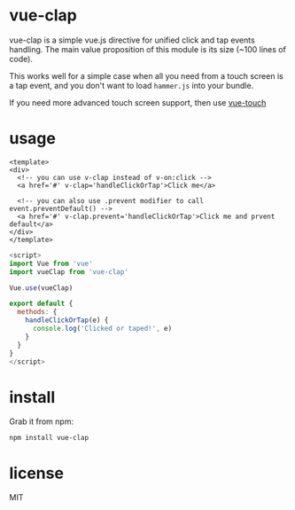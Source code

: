 # vue-clap

vue-clap is a simple vue.js directive for unified click and tap events handling.
The main value proposition of this module is its size (~100 lines of code).

This works well for a simple case when all you need from a touch screen is a tap
event, and you don't want to load `hammer.js` into your bundle.

If you need more advanced touch screen support, then use [vue-touch](https://github.com/vuejs/vue-touch)

# usage

``` vue
<template>
<div>
  <!-- you can use v-clap instead of v-on:click -->
  <a href='#' v-clap='handleClickOrTap'>Click me</a>

  <!-- you can also use .prevent modifier to call event.preventDefault() -->
  <a href='#' v-clap.prevent='handleClickOrTap'>Click me and prvent default</a>
</div>
</template>
```
``` js
<script>
import Vue from 'vue'
import vueClap from 'vue-clap'

Vue.use(vueClap)

export default {
  methods: {
    handleClickOrTap(e) {
      console.log('Clicked or taped!', e)
    }
  }
}
</script>
```

# install

Grab it from npm:

```
npm install vue-clap
```

# license

MIT
